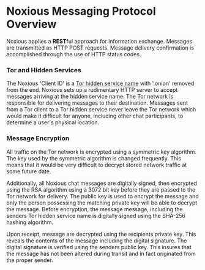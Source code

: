 Noxious Messaging Protocol Overview
==================================

Noxious applies a **REST**ful approach for information exchange.  Messages are
transmitted as HTTP POST requests.  Message delivery confirmation is accomplished
through the use of HTTP status codes.

### Tor and Hidden Services

The Noxious 'Client ID' is a [Tor hidden service name][THSN]
with '.onion' removed from the end.  Noxious sets up a rudimentary HTTP server
to accept messages arriving at the hidden service name.  The Tor network is responsible
for delivering messages to their destination.  Messages sent from a Tor client
to a Tor hidden service never leave the Tor network which would make it difficult
for anyone, including other chat participants, to determine a user's physical
location.

### Message Encryption

All traffic on the Tor network is encrypted using a symmetric key algorithm.  The
key used by the symmetric algorithm is changed frequently.  This means that it would
be very difficult to decrypt stored network traffic at some future date.

Additionally, all Noxious chat messages are digitally signed, then encrypted using the RSA
algorithm using a 3072 bit key before they are passed to the Tor network for
delivery.  The public key is used to encrypt the message and only the person
possessing the matching private key will be able to decrypt the message.  Before
encryption, the message message, including the senders Tor hidden service name
is digitally signed using the SHA-256 hashing algorithm.  

Upon receipt, message are decrypted using the recipients private key.  This
reveals the contents of the message including the digital signature.  The
digital signature is verified using the senders public key.  This insures that
the message has not been altered during transit and in fact originated from the
proper sender.

[THSN]:https://trac.torproject.org/projects/tor/wiki/doc/HiddenServiceNames
